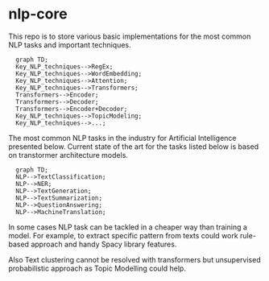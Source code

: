 # nlp-core

This repo is to store various basic implementations for the most common NLP tasks and important techniques.


```mermaid
  graph TD;
  Key_NLP_techniques-->RegEx;
  Key_NLP_techniques-->WordEmbedding;
  Key_NLP_techniques-->Attention;
  Key_NLP_techniques-->Transformers;
  Transformers-->Encoder;
  Transformers-->Decoder;
  Transformers-->Encoder+Decoder;
  Key_NLP_techniques-->TopicModeling;
  Key_NLP_techniques-->...;
```


The most common NLP tasks in the industry for Artificial Intelligence presented below. Current state of the art for the tasks listed below is based on transtormer architecture models.

```mermaid
  graph TD;
  NLP-->TextClassification;
  NLP-->NER;
  NLP-->TextGeneration;
  NLP-->TextSummarization;
  NLP-->QuestionAnswering;
  NLP-->MachineTranslation;
```

In some cases NLP task can be tackled in a cheaper way than training a model. For example, to extract specific pattern from texts could work rule-based approach and handy Spacy library features.

Also Text clustering cannot be resolved with transformers but unsupervised probabilistic approach as Topic Modelling could help.

